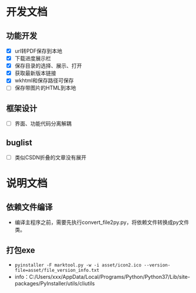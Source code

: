 
# 开发文档
## 功能开发
- [x] url转PDF保存到本地
- [x] 下载进度展示栏
- [x] 保存目录的选择、展示、打开
- [x] 获取最新版本链接
- [x] wkhtml和保存路径可保存
- [ ] 保存带图片的HTML到本地

## 框架设计
- [ ] 界面、功能代码分离解耦

## buglist
- [ ] 类似CSDN折叠的文章没有展开

# 说明文档
## 依赖文件编译
* 编译主程序之前，需要先执行convert_file2py.py，将依赖文件转换成py文件类。

## 打包exe
* `pyinstaller -F marktool.py -w -i asset/icon2.ico --version-file=asset/file_version_info.txt`
* info：C:/Users/xxx/AppData/Local/Programs/Python/Python37/Lib/site-packages/PyInstaller/utils/cliutils
